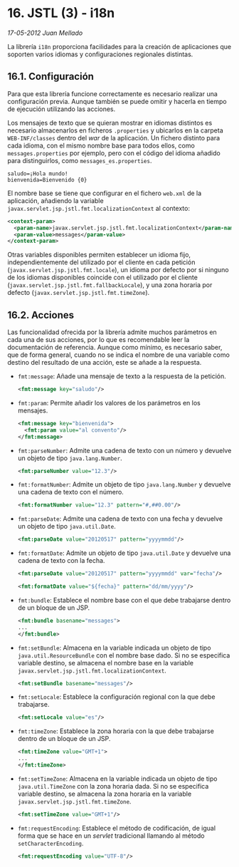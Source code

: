 # 16. JSTL (3) - i18n

_17-05-2012_ _Juan Mellado_

La librería ```i18n``` proporciona facilidades para la creación de aplicaciones que soporten varios idiomas y configuraciones regionales distintas.

## 16.1. Configuración

Para que esta librería funcione correctamente es necesario realizar una configuración previa. Aunque también se puede omitir y hacerla en tiempo de ejecución utilizando las acciones.

Los mensajes de texto que se quieran mostrar en idiomas distintos es necesario almacenarlos en ficheros ```.properties``` y ubicarlos en la carpeta ```WEB-INF/classes``` dentro del _war_ de la aplicación. Un fichero distinto para cada idioma, con el mismo nombre base para todos ellos, como ```messages.properties``` por ejemplo, pero con el código del idioma añadido para distinguirlos, como ```messages_es.properties```.

```properties
saludo=¡Hola mundo!
bienvenida=Bienvenido {0}
```

El nombre base se tiene que configurar en el fichero ```web.xml``` de la aplicación, añadiendo la variable ```javax.servlet.jsp.jstl.fmt.localizationContext``` al contexto:

```xml
<context-param>
  <param-name>javax.servlet.jsp.jstl.fmt.localizationContext</param-name>
  <param-value>messages</param-value>
</context-param>
```

Otras variables disponibles permiten establecer un idioma fijo, independientemente del utilizado por el cliente en cada petición (```javax.servlet.jsp.jstl.fmt.locale```), un idioma por defecto por si ninguno de los idiomas disponibles coincide con el utilizado por el cliente (```javax.servlet.jsp.jstl.fmt.fallbackLocale```), y una zona horaria por defecto (```javax.servlet.jsp.jstl.fmt.timeZone```).

## 16.2. Acciones

Las funcionalidad ofrecida por la librería admite muchos parámetros en cada una de sus acciones, por lo que es recomendable leer la documentación de referencia. Aunque como mínimo, es necesario saber, que de forma general, cuando no se indica el nombre de una variable como destino del resultado de una acción, este se añade a la respuesta.

- ```fmt:message```: Añade una mensaje de texto a la respuesta de la petición.

    ```xml
    <fmt:message key="saludo"/>
    ```

- ```fmt:param```: Permite añadir los valores de los parámetros en los mensajes.

    ```xml
    <fmt:message key="bienvenida">
      <fmt:param value="al convento"/>
    </fmt:message>
    ```

- ```fmt:parseNumber```: Admite una cadena de texto con un número y devuelve un objeto de tipo ```java.lang.Number```.

    ```xml
    <fmt:parseNumber value="12.3"/>
    ```

- ```fmt:formatNumber```: Admite un objeto de tipo ```java.lang.Number``` y devuelve una cadena de texto con el número.

    ```xml
    <fmt:formatNumber value="12.3" pattern="#,##0.00"/>
    ```

- ```fmt:parseDate```: Admite una cadena de texto con una fecha y devuelve un objeto de tipo ```java.util.Date```.

    ```xml
    <fmt:parseDate value="20120517" pattern="yyyymmdd"/>
    ```

- ```fmt:formatDate```: Admite un objeto de tipo ```java.util.Date``` y devuelve una cadena de texto con la fecha.

    ```xml
    <fmt:parseDate value="20120517" pattern="yyyymmdd" var="fecha"/>

    <fmt:formatDate value="${fecha}" pattern="dd/mm/yyyy"/>
    ```

- ```fmt:bundle```: Establece el nombre base con el que debe trabajarse dentro de un bloque de un JSP.

    ```xml
    <fmt:bundle basename="messages">
    ...
    </fmt:bundle>
    ```

- ```fmt:setBundle```: Almacena en la variable indicada un objeto de tipo ```java.util.ResourceBundle``` con el nombre base dado. Si no se especifica variable destino, se almacena el nombre base en la variable ```javax.servlet.jsp.jstl.fmt.localizationContext```.

    ```xml
    <fmt:setBundle basename="messages"/>
    ```

- ```fmt:setLocale```: Establece la configuración regional con la que debe trabajarse.

    ```xml
    <fmt:setLocale value="es"/>
    ```

- ```fmt:timeZone```: Establece la zona horaria con la que debe trabajarse dentro de un bloque de un JSP.

    ```xml
    <fmt:timeZone value="GMT+1">
    ...
    </fmt:timeZone>
    ```

- ```fmt:setTimeZone```: Almacena en la variable indicada un objeto de tipo ```java.util.TimeZone``` con la zona horaria dada. Si no se especifica variable destino, se almacena la zona horaria en la variable ```javax.servlet.jsp.jstl.fmt.timeZone```.

    ```xml
    <fmt:setTimeZone value="GMT+1"/>
    ```

- ```fmt:requestEncoding```: Establece el método de codificación, de igual forma que se hace en un _servlet_ tradicional llamando al método ```setCharacterEncoding```.

    ```xml
    <fmt:requestEncoding value="UTF-8"/>
    ```
